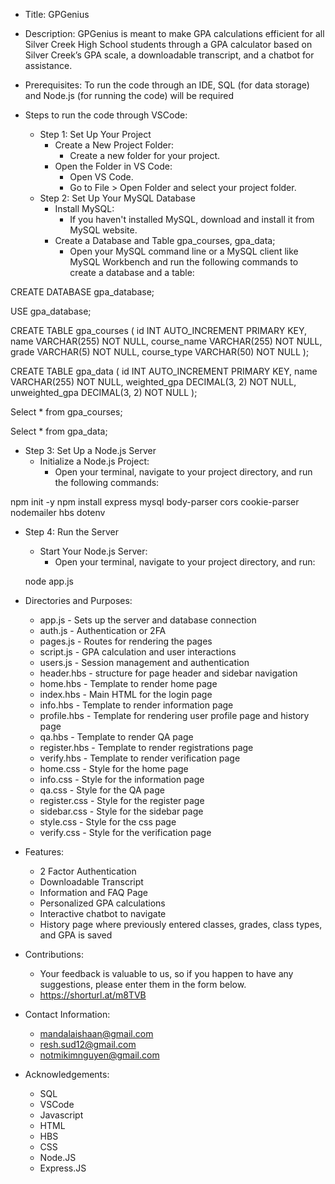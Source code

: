 - Title: GPGenius

- Description: GPGenius is meant to make GPA calculations efficient for all Silver Creek High School students through a GPA calculator based on Silver Creek’s GPA scale, a downloadable transcript, and a chatbot for assistance.

- Prerequisites: To run the code through an IDE, SQL (for data storage) and Node.js (for running the code) will be required


- Steps to run the code through VSCode:
  - Step 1: Set Up Your Project
    - Create a New Project Folder:
      - Create a new folder for your project.
    - Open the Folder in VS Code:
      - Open VS Code.
      - Go to File > Open Folder and select your project folder.
  - Step 2: Set Up Your MySQL Database
    - Install MySQL:
      - If you haven't installed MySQL, download and install it from MySQL website.
    - Create a Database and Table gpa_courses, gpa_data;
      - Open your MySQL command line or a MySQL client like MySQL Workbench and run the following commands to create a database and a table:

CREATE DATABASE gpa_database;

USE gpa_database;


CREATE TABLE gpa_courses (
   				id INT AUTO_INCREMENT PRIMARY KEY,
    				name VARCHAR(255) NOT NULL,
    				course_name VARCHAR(255) NOT NULL,
    				grade VARCHAR(5) NOT NULL,
    				course_type VARCHAR(50) NOT NULL
);


CREATE TABLE gpa_data (
   				 id INT AUTO_INCREMENT PRIMARY KEY,
    				name VARCHAR(255) NOT NULL,
    				weighted_gpa DECIMAL(3, 2) NOT NULL,
    				unweighted_gpa DECIMAL(3, 2) NOT NULL
);

Select * from gpa_courses;

Select * from gpa_data;


  - Step 3: Set Up a Node.js Server
    - Initialize a Node.js Project:
      - Open your terminal, navigate to your project directory, and run the following commands:

npm init -y
npm install express mysql body-parser cors cookie-parser nodemailer hbs dotenv

  - Step 4: Run the Server
    - Start Your Node.js Server:
      - Open your terminal, navigate to your project directory, and run:

	node app.js





- Directories and Purposes:
  -  app.js - Sets up the server and database connection
  - auth.js - Authentication or 2FA
  - pages.js - Routes for rendering the pages
  - script.js - GPA calculation and user interactions
  - users.js - Session management and authentication
  - header.hbs - structure for page header and sidebar navigation
  - home.hbs - Template to render home page
  - index.hbs - Main HTML for the login page
  - info.hbs - Template to render information page
  - profile.hbs - Template for rendering user profile page and history page
  - qa.hbs - Template to render QA page
  - register.hbs - Template to render registrations page
  - verify.hbs - Template to render verification page
  - home.css - Style for the home page
  - info.css - Style for the information page
  - qa.css - Style for the QA page
  - register.css - Style for the register page
  - sidebar.css - Style for the sidebar page
  - style.css - Style for the css page
  - verify.css - Style for the verification page

- Features:
  - 2 Factor Authentication
  - Downloadable Transcript
  - Information and FAQ Page
  - Personalized GPA calculations
  - Interactive chatbot to navigate
  - History page where previously entered classes, grades, class types, and GPA is saved

- Contributions:
  - Your feedback is valuable to us, so if you happen to have any suggestions, please enter them in the form below.
  - https://shorturl.at/m8TVB

- Contact Information:
  - mandalaishaan@gmail.com
  - resh.sud12@gmail.com
  - notmikimnguyen@gmail.com

- Acknowledgements:
  - SQL
  - VSCode
  - Javascript
  - HTML
  - HBS
  - CSS
  - Node.JS
  - Express.JS

